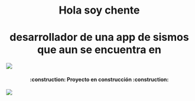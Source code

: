 <h1 align="center"> Hola soy chente </h1>

<h1 align="center"> desarrollador de una app de sismos que aun se encuentra en </h1>
<p align="left">
   <img src="https://img.shields.io/badge/STATUS-EN%20DESAROLLO-green">
   </p>

<h4 align="center">
:construction: Proyecto en construcción :construction:
</h4>

<p align="left">
   <img src="https://img.shields.io/badge/<STATUS>-<Programador Junior>-<green>">
   </p>
